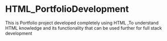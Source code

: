 # HTML_PortfolioDevelopment
This is Portfolio project developed completely using HTML ,To understand HTML knowledge and its functionality that can be used further for full stack development 
